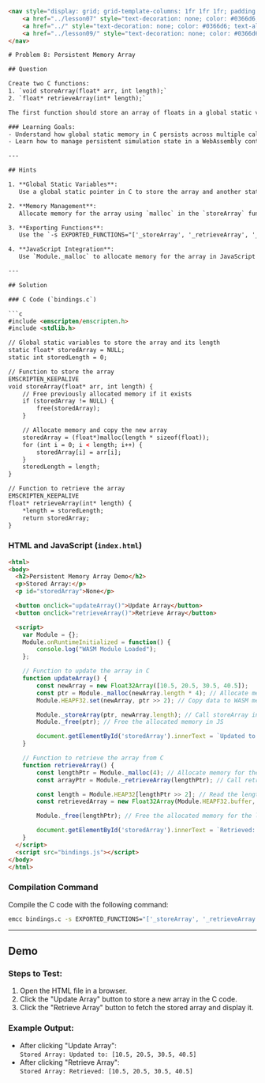 ```html
<nav style="display: grid; grid-template-columns: 1fr 1fr 1fr; padding: 1rem 0;">
    <a href="../lesson07" style="text-decoration: none; color: #0366d6;">← Previous</a>
    <a href="../" style="text-decoration: none; color: #0366d6; text-align: center;">Up</a>
    <a href="../lesson09/" style="text-decoration: none; color: #0366d6; text-align: right;">Next →</a>
</nav>

# Problem 8: Persistent Memory Array

## Question

Create two C functions:  
1. `void storeArray(float* arr, int length);`  
2. `float* retrieveArray(int* length);`  

The first function should store an array of floats in a global static variable, and the second function should return a pointer to the stored array along with its length. Use these functions in JavaScript to update and retrieve the array over multiple frames, demonstrating that the data persists across calls.

### Learning Goals:
- Understand how global static memory in C persists across multiple calls.
- Learn how to manage persistent simulation state in a WebAssembly context.

---

## Hints

1. **Global Static Variables**:  
   Use a global static pointer in C to store the array and another static variable to store its length. These variables will persist across function calls.

2. **Memory Management**:  
   Allocate memory for the array using `malloc` in the `storeArray` function. Ensure that the memory is freed when no longer needed.

3. **Exporting Functions**:  
   Use the `-s EXPORTED_FUNCTIONS="['_storeArray', '_retrieveArray', '_malloc', '_free']"` flag when compiling with `emcc` to ensure the functions are accessible from JavaScript.

4. **JavaScript Integration**:  
   Use `Module._malloc` to allocate memory for the array in JavaScript and `Module.HEAPF32.set` to copy the array into the allocated memory before passing it to `storeArray`.

---

## Solution

### C Code (`bindings.c`)

```c
#include <emscripten/emscripten.h>
#include <stdlib.h>

// Global static variables to store the array and its length
static float* storedArray = NULL;
static int storedLength = 0;

// Function to store the array
EMSCRIPTEN_KEEPALIVE
void storeArray(float* arr, int length) {
    // Free previously allocated memory if it exists
    if (storedArray != NULL) {
        free(storedArray);
    }

    // Allocate memory and copy the new array
    storedArray = (float*)malloc(length * sizeof(float));
    for (int i = 0; i < length; i++) {
        storedArray[i] = arr[i];
    }
    storedLength = length;
}

// Function to retrieve the array
EMSCRIPTEN_KEEPALIVE
float* retrieveArray(int* length) {
    *length = storedLength;
    return storedArray;
}
```

### HTML and JavaScript (`index.html`)

```html
<html>
<body>
  <h2>Persistent Memory Array Demo</h2>
  <p>Stored Array:</p>
  <p id="storedArray">None</p>

  <button onclick="updateArray()">Update Array</button>
  <button onclick="retrieveArray()">Retrieve Array</button>

  <script>
    var Module = {};
    Module.onRuntimeInitialized = function() {
        console.log("WASM Module Loaded");
    };

    // Function to update the array in C
    function updateArray() {
        const newArray = new Float32Array([10.5, 20.5, 30.5, 40.5]);
        const ptr = Module._malloc(newArray.length * 4); // Allocate memory
        Module.HEAPF32.set(newArray, ptr >> 2); // Copy data to WASM memory

        Module._storeArray(ptr, newArray.length); // Call storeArray in C
        Module._free(ptr); // Free the allocated memory in JS

        document.getElementById('storedArray').innerText = `Updated to: [${newArray.join(", ")}]`;
    }

    // Function to retrieve the array from C
    function retrieveArray() {
        const lengthPtr = Module._malloc(4); // Allocate memory for the length
        const arrayPtr = Module._retrieveArray(lengthPtr); // Call retrieveArray in C

        const length = Module.HEAP32[lengthPtr >> 2]; // Read the length
        const retrievedArray = new Float32Array(Module.HEAPF32.buffer, arrayPtr, length); // Read the array

        Module._free(lengthPtr); // Free the allocated memory for the length

        document.getElementById('storedArray').innerText = `Retrieved: [${Array.from(retrievedArray).join(", ")}]`;
    }
  </script>
  <script src="bindings.js"></script>
</body>
</html>
```

### Compilation Command

Compile the C code with the following command:

```bash
emcc bindings.c -s EXPORTED_FUNCTIONS="['_storeArray', '_retrieveArray', '_malloc', '_free']" -o bindings.js
```

---

## Demo

### Steps to Test:
1. Open the HTML file in a browser.
2. Click the "Update Array" button to store a new array in the C code.
3. Click the "Retrieve Array" button to fetch the stored array and display it.

### Example Output:
- After clicking "Update Array":  
  `Stored Array: Updated to: [10.5, 20.5, 30.5, 40.5]`
- After clicking "Retrieve Array":  
  `Stored Array: Retrieved: [10.5, 20.5, 30.5, 40.5]`
```